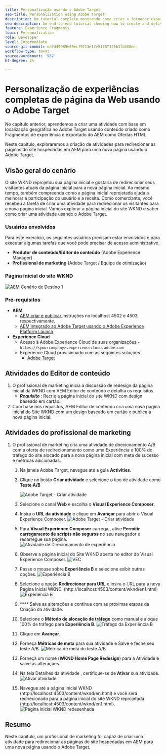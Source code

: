 ```yaml
---
title: Personalização usando o Adobe Target
seo-title: Personalization using Adobe Target
description: Um tutorial completo mostrando como criar e fornecer experiência personalizada usando o Adobe Target.
seo-description: An end-to-end tutorial showing how to create and deliver personalized experience using Adobe Target.
feature: Experience Fragments
topic: Personalization
role: Developer
level: Intermediate
source-git-commit: ea7d49985e69ecf9713e17e51587125b3fb400ee
workflow-type: tm+mt
source-wordcount: '587'
ht-degree: 2%

---
```



# Personalização de experiências completas de página da Web usando o Adobe Target

No capítulo anterior, aprendemos a criar uma atividade com base em localização geográfica no Adobe Target usando conteúdo criado como Fragmentos de experiência e exportado do AEM como Ofertas HTML.

Neste capítulo, exploraremos a criação de atividades para redirecionar as páginas do site hospedadas em AEM para uma nova página usando o Adobe Target.

## Visão geral do cenário

O site WKND reprojetou sua página inicial e gostaria de redirecionar seus visitantes atuais da página inicial para a nova página inicial. Ao mesmo tempo, também compreenda como a página inicial reprojetada ajuda a melhorar a participação do usuário e a receita. Como comerciante, você recebeu a tarefa de criar uma atividade para redirecionar os visitantes para a nova página inicial. Vamos explorar a página inicial do site WKND e saber como criar uma atividade usando o Adobe Target.

### Usuários envolvidos

Para este exercício, os seguintes usuários precisam estar envolvidos e para executar algumas tarefas que você pode precisar de acesso administrativo.

* **Produtor de conteúdo/Editor de conteúdo**  (Adobe Experience Manager)
* **Profissional de marketing**  (Adobe Target / Equipe de otimização)

### Página inicial do site WKND

![AEM Cenário de Destino 1](assets/personalization-use-case-2/aem-target-use-case-2.png)

### Pré-requisitos

* **AEM**
   * [AEM criar e publicar ](./implementation.md#getting-aem) instruções no localhost 4502 e 4503, respectivamente.
   * [AEM integrado ao Adobe Target usando o Adobe Experience Platform Launch](./using-launch-adobe-io.md#aem-target-using-launch-by-adobe)
* **Experience Cloud**
   * Acesso à Adobe Experience Cloud de suas organizações - `https://<yourcompany>.experiencecloud.adobe.com`
   * Experience Cloud provisionado com as seguintes soluções
      * [Adobe Target](https://experiencecloud.adobe.com)

## Atividades do Editor de conteúdo

1. O profissional de marketing inicia a discussão de redesign da página inicial da WKND com AEM Editor de conteúdo e detalha os requisitos.
   * ***Requisito*** : Recrie a página inicial do site WKND com design baseado em cartão.
2. Com base nos requisitos, AEM Editor de conteúdo cria uma nova página inicial do Site WKND com um design baseado em cartão e publica a nova página inicial.

## Atividades do profissional de marketing

1. O profissional de marketing cria uma atividade de direcionamento A/B com a oferta de redirecionamento como uma Experiência e 100% do tráfego do site alocado para a nova página inicial com meta de sucesso e métricas adicionadas.
   1. Na janela Adobe Target, navegue até a guia **Activities**.
   2. Clique no botão **Criar atividade** e selecione o tipo de atividade como **Teste A/B**

      ![Adobe Target - Criar atividade](assets/personalization-use-case-2/create-ab-activity.png)
   3. Selecione o canal **Web** e escolha o **Visual Experience Composer**.
   4. Insira o **URL da atividade** e clique em **Avançar** para abrir o Visual Experience Composer.
      ![Adobe Target - Criar atividade](assets/personalization-use-case-2/create-activity-ab-name.png)
   5. Para **Visual Experience Composer** carregar, ative **Permitir carregamento de scripts não seguros** no seu navegador e recarregue sua página.
      ![Atividade de Direcionamento de experiência](assets/personalization-use-case-1/load-unsafe-scripts.png)
   6. Observe a página inicial do Site WKND aberta no editor do Visual Experience Composer.
      ![VEC](assets/personalization-use-case-2/vec.png)
   7. Passe o mouse sobre **Experiência B** e selecione exibir outras opções.
      ![Experiência B](assets/personalization-use-case-2/redirect-url.png)
   8. Selecione a opção **Redirecionar para URL** e insira o URL para a nova Página Inicial WKND. (http://localhost:4503/content/wknd/en1.html)
      ![Experiência B](assets/personalization-use-case-2/redirect-url-2.png)
   9. **** Salve as alterações e continue com as próximas etapas da Criação da atividade.
   10. Selecione o **Método de alocação de tráfego** como manual e aloque 100% de tráfego para **Experiência B**.
      ![Tráfego da Experiência B](assets/personalization-use-case-2/traffic.png)
   11. Clique em **Avançar**.
   12. Forneça **Métricas de meta** para sua atividade e Salve e feche seu teste A/B.
      ![Métrica de meta do teste A/B](assets/personalization-use-case-2/goal-metric.png)
   13. Forneça um nome (**WKND Home Page Redesign**) para a Atividade e salve as alterações.
   14. Na tela Detalhes da atividade , certifique-se de **Ativar** sua atividade.
      ![Ativar atividade](assets/personalization-use-case-2/ab-activate.png)
   15. Navegue até a página inicial WKND (http://localhost:4503/content/wknd/en.html) e você será redirecionado para a página inicial do site WKND reprojetada (http://localhost:4503/content/wknd/en1.html).
      ![Página inicial WKND redesenhada](assets/personalization-use-case-2/WKND-home-page-redesign.png)

## Resumo

Neste capítulo, um profissional de marketing foi capaz de criar uma atividade para redirecionar as páginas do site hospedadas em AEM para uma nova página usando o Adobe Target.
